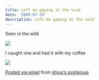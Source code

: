 ```yaml
---
title: Left me gaping at the void
date: '2009-07-29'
description: Left me gaping at the void
---
```


Seen in the wild

[![](/images/IMG_0068.jpg.scaled.500.jpg)][0] 

I caught one and had it with my coffee

[![](/images/IMG_0067.jpg.scaled.500.jpg)][1] 

[Posted via email][2] from [shiva's posterous][3] 

[0]: http://posterous.com/getfile/files.posterous.com/shiva/aBRU6F3ROUvgXmz8JmnarguAO4lc16rQDN6BkER5NYma02IkqYMTp79cnDB6/IMG_0068.jpg
[1]: http://posterous.com/getfile/files.posterous.com/shiva/Rzc3TZS2aCko2A583n9gYbvTAHCwkhnfF5haHPmZjwAz5iy4cxRydLcLC7hN/IMG_0067.jpg.scaled.1000.jpg
[2]: http://posterous.com
[3]: http://shiva.posterous.com/left-me-gaping-at-the-void